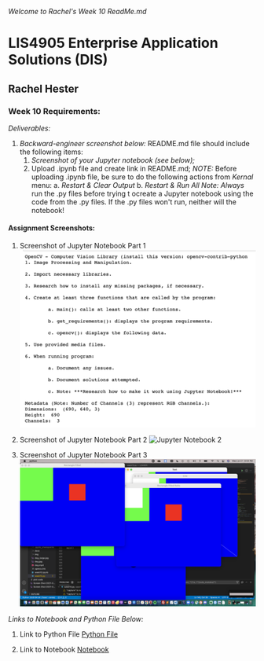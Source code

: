 *Welcome to Rachel's Week 10 ReadMe.md*

>

# LIS4905 Enterprise Application Solutions (DIS)

## Rachel Hester

### Week 10 Requirements:

*Deliverables:*

1. *Backward-engineer screenshot below:* README.md file should include the following items:
    1. *Screenshot of your Jupyter notebook (see below);*
    2. Upload .ipynb file and create link in README.md;
        *NOTE:* Before uploading .ipynb file, be sure to do the following actions from *Kernal* menu:
            a. *Restart & Clear Output*
            b. *Restart & Run All*
    *Note: Always* run the .py files before trying t ocreate a Jupyter notebook using the code from the .py files. If the .py files won't run, neither will the notebook!


> 
> 
> 

#### Assignment Screenshots:

1. Screenshot of Jupyter Notebook Part 1                                   
![Jupyter Notebook 1](img/week10_1.png) 

2. Screenshot of Jupyter Notebook Part 2
![Jupyter Notebook 2](img/week10_2.png)

3. Screenshot of Jupyter Notebook Part 3
![Jupyter Notebook 3](img/week10_3.png)



*Links to Notebook and Python File Below:*

1. Link to Python File
[Python File](docs/week10.py "Week 10 Python File")

2. Link to Notebook
[Notebook](docs/week10.ipynb "Week 10 Notebook")